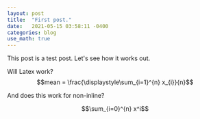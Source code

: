 ```yaml
---
layout: post
title:  "First post."
date:   2021-05-15 03:58:11 -0400
categories: blog
use_math: true
---
```

This post is a test post. Let's see how it works out.

Will Latex work? $$mean = \frac{\displaystyle\sum_{i=1}^{n} x_{i}}{n}$$

And does this work for non-inline?

$$\sum_{i=0}^{n} x^i$$
